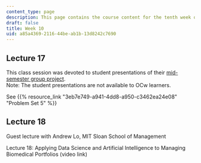 ```yaml
---
content_type: page
description: This page contains the course content for the tenth week of class.
draft: false
title: Week 10
uid: a85a4369-2116-44be-ab1b-13d8242c7690
---
```

## Lecture 17

This class session was devoted to student presentations of their [mid-semester group project](https://draft.ocw.mit.edu/courses/18-642-topics-in-mathematics-with-applications-in-finance-fall-2024/pages/group-project/).     
Note: The student presentations are not available to OCw learners.

See {{% resource_link "3eb7e749-a941-4dd8-a950-c3462ea24e08" "Problem Set 5" %}}

## Lecture 18

Guest lecture with Andrew Lo, MIT Sloan School of Management

Lecture 18: Applying Data Science and Artificial Intelligence to Managing Biomedical Portfolios (video link)